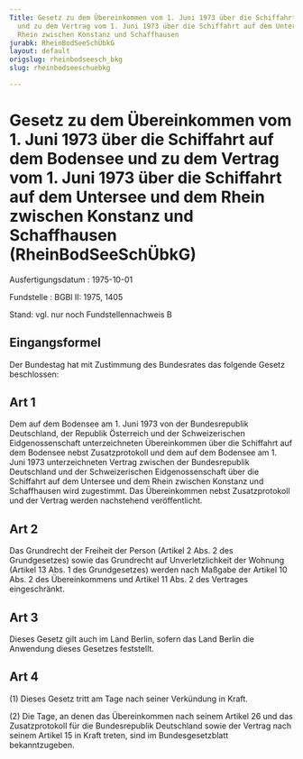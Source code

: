 ```yaml
---
Title: Gesetz zu dem Übereinkommen vom 1. Juni 1973 über die Schiffahrt auf dem Bodensee
  und zu dem Vertrag vom 1. Juni 1973 über die Schiffahrt auf dem Untersee und dem
  Rhein zwischen Konstanz und Schaffhausen
jurabk: RheinBodSeeSchÜbkG
layout: default
origslug: rheinbodseesch_bkg
slug: rheinbodseeschuebkg

---
```


# Gesetz zu dem Übereinkommen vom 1. Juni 1973 über die Schiffahrt auf dem Bodensee und zu dem Vertrag vom 1. Juni 1973 über die Schiffahrt auf dem Untersee und dem Rhein zwischen Konstanz und Schaffhausen (RheinBodSeeSchÜbkG)

Ausfertigungsdatum
:   1975-10-01

Fundstelle
:   BGBl II: 1975, 1405

Stand: vgl. nur noch Fundstellennachweis B

## Eingangsformel

Der Bundestag hat mit Zustimmung des Bundesrates das folgende Gesetz
beschlossen:

## Art 1

Dem auf dem Bodensee am 1. Juni 1973 von der Bundesrepublik
Deutschland, der Republik Österreich und der Schweizerischen
Eidgenossenschaft unterzeichneten Übereinkommen über die Schiffahrt
auf dem Bodensee nebst Zusatzprotokoll und dem auf dem Bodensee am 1.
Juni 1973 unterzeichneten Vertrag zwischen der Bundesrepublik
Deutschland und der Schweizerischen Eidgenossenschaft über die
Schiffahrt auf dem Untersee und dem Rhein zwischen Konstanz und
Schaffhausen wird zugestimmt. Das Übereinkommen nebst Zusatzprotokoll
und der Vertrag werden nachstehend veröffentlicht.

## Art 2

Das Grundrecht der Freiheit der Person (Artikel 2 Abs. 2 des
Grundgesetzes) sowie das Grundrecht auf Unverletzlichkeit der Wohnung
(Artikel 13 Abs. 1 des Grundgesetzes) werden nach Maßgabe der Artikel
10 Abs. 2 des Übereinkommens und Artikel 11 Abs. 2 des Vertrages
eingeschränkt.

## Art 3

Dieses Gesetz gilt auch im Land Berlin, sofern das Land Berlin die
Anwendung dieses Gesetzes feststellt.

## Art 4

(1) Dieses Gesetz tritt am Tage nach seiner Verkündung in Kraft.

(2) Die Tage, an denen das Übereinkommen nach seinem Artikel 26 und
das Zusatzprotokoll für die Bundesrepublik Deutschland sowie der
Vertrag nach seinem Artikel 15 in Kraft treten, sind im
Bundesgesetzblatt bekanntzugeben.

